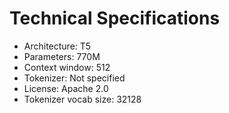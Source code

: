 # Technical Specifications

- Architecture: T5
- Parameters: 770M
- Context window: 512
- Tokenizer: Not specified
- License: Apache 2.0
- Tokenizer vocab size: 32128